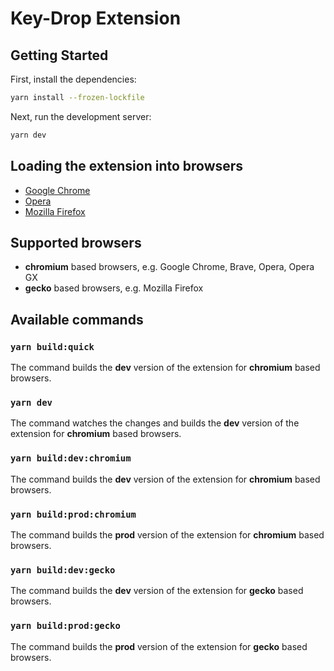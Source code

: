 # Key-Drop Extension

## Getting Started

First, install the dependencies:

```bash
yarn install --frozen-lockfile
```
Next, run the development server:
```bash
yarn dev
```
## Loading the extension into browsers
- [Google Chrome](https://developer.chrome.com/docs/extensions/mv3/getstarted/development-basics/#load-unpacked)
- [Opera](https://dev.opera.com/extensions/basics/)
- [Mozilla Firefox](https://developer.mozilla.org/en-US/docs/Mozilla/Add-ons/WebExtensions/Your_first_WebExtension#installing)

## Supported browsers
- **chromium** based browsers, e.g. Google Chrome, Brave, Opera, Opera GX
- **gecko** based browsers, e.g. Mozilla Firefox

## Available commands

### `yarn build:quick`
The command builds the **dev** version of the extension for **chromium** based browsers.

### `yarn dev`
The command watches the changes and builds the **dev** version of the extension for **chromium** based browsers.

### `yarn build:dev:chromium`
The command builds the **dev** version of the extension for **chromium** based browsers.

### `yarn build:prod:chromium`
The command builds the **prod** version of the extension for **chromium** based browsers.

### `yarn build:dev:gecko`
The command builds the **dev** version of the extension for **gecko** based browsers.

### `yarn build:prod:gecko`
The command builds the **prod** version of the extension for **gecko** based browsers.
